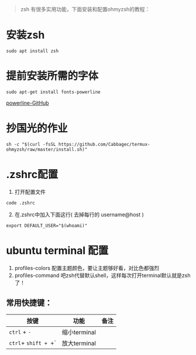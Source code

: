 > zsh 有很多实用功能，下面安装和配置ohmyzsh的教程：
# 安装zsh
```
sudo apt install zsh
```

# 提前安装所需的字体
```
sudo apt-get install fonts-powerline
```
[powerline-GitHub](https://github.com/powerline/fonts)

# 抄国光的作业
```
sh -c "$(curl -fsSL https://github.com/Cabbagec/termux-ohmyzsh/raw/master/install.sh)"  
```

# .zshrc配置
1. 打开配置文件
```
code .zshrc
```
2. 在.zshrc中加入下面这行( 去掉每行的 username@host )
```
export DEFAULT_USER="$(whoami)"
```

# ubuntu terminal 配置

1. profiles-colors 配置主题颜色，要让主题够好看，对比色都强烈
2. profiles-command 吧zsh代替默认shell，这样每次打开terminal默认就是zsh了！

## 常用快捷键：

 按键 | 功能  | 备注
---------|----------|---------
`ctrl` + `-` | 缩小terminal | 
`ctrl`+ `shift + `+`  | 放大terminal | 